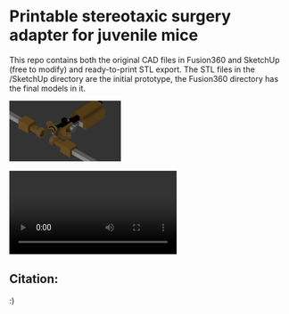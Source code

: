# Printable stereotaxic surgery adapter for juvenile mice

This repo contains both the original CAD files in Fusion360 and SketchUp (free to modify) and ready-to-print STL export.
The STL files in the /SketchUp directory are the initial prototype, the Fusion360 directory has the final models in it.

<!-- ![Alt text](illustrations/example.PNG?raw=true "Snapshot of modified stereotaxic setup") -->
<img src="illustrations/example.PNG" alt="drawing" style="width:200px;"/>

![caption](illustrations/assembly_animation.mp4)


## Citation:
:)

